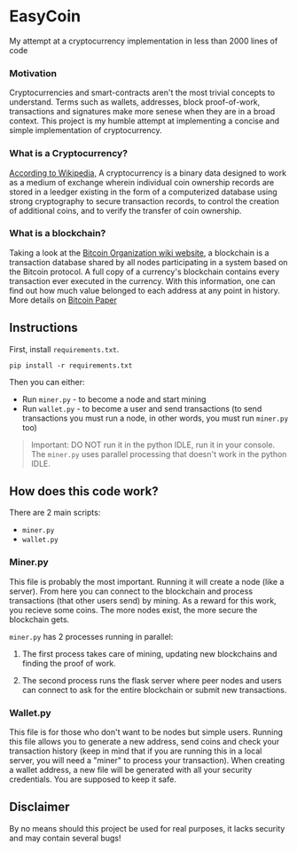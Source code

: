 # EasyCoin
My attempt at a cryptocurrency implementation in less than 2000 lines of code

### Motivation
Cryptocurrencies and smart-contracts aren't the most trivial concepts to understand. Terms such as wallets, addresses, block proof-of-work, transactions and signatures make more senese when they are in a broad context. This project is my humble attempt at implementing a concise and simple implementation of cryptocurrency.

### What is a Cryptocurrency?
[According to Wikipedia,](https://en.wikipedia.org/wiki/Cryptocurrency) A cryptocurrency is a binary data designed to work as a medium of exchange wherein individual coin ownership records are stored in a leedger existing in the form of a computerized database using strong cryptography to secure transaction records, to control the creation of additional coins, and to verify the transfer of coin ownership.

### What is a blockchain?
Taking a look at the [Bitcoin Organization wiki website](https://en.bitcoin.it/wiki/Main_Page), a blockchain is a transaction database shared by all nodes participating in a system based on the Bitcoin protocol. A full copy of a currency's blockchain contains every transaction ever executed in the currency. With this information, one can find out how much value belonged to each address at any point in history. More details on [Bitcoin Paper](https://bitcoin.org/bitcoin.pdf)

## Instructions
First, install ```requirements.txt```.

```
pip install -r requirements.txt
```

Then you can either:

- Run ```miner.py``` - to become a node and start mining
- Run ```wallet.py``` - to become a user and send transactions (to send transactions you must run a node, in other words, you must run ```miner.py``` too)

> Important: DO NOT run it in the python IDLE, run it in your console. The ```miner.py``` uses parallel processing that doesn't work in the python IDLE.

## How does this code work?

There are 2 main scripts:

- ```miner.py```
- ```wallet.py```

### Miner.py

This file is probably the most important. Running it will create a node (like a server). From here you can connect to the blockchain and process transactions (that other users send) by mining. As a reward for this work, you recieve some coins. The more nodes exist, the more secure the blockchain gets.

```miner.py``` has 2 processes running in parallel:

1. The first process takes care of mining, updating new blockchains and finding the proof of work.

2. The second process runs the flask server where peer nodes and users can connect to ask for the entire blockchain or submit new transactions.


### Wallet.py

This file is for those who don't want to be nodes but simple users. Running this file allows you to generate a new address, send coins and check your transaction history (keep in mind that if you are running this in a local server, you will need a "miner" to process your transaction).
When creating a wallet address, a new file will be generated with all your security credentials. You are supposed to keep it safe.


## Disclaimer

By no means should this project be used for real purposes, it lacks security and may contain several bugs!
